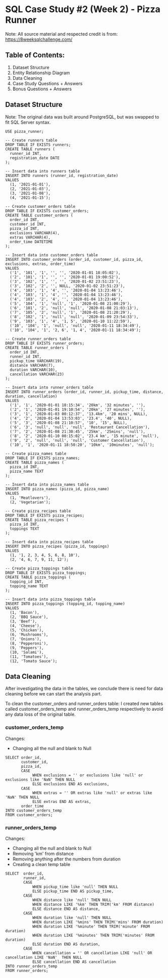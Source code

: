 # SQL Case Study #2 (Week 2) - Pizza Runner

Note: All source material and respected credit is from: https://8weeksqlchallenge.com/

## Table of Contents:
1. Dataset Structure
2. Entity Relationship Diagram
3. Data Cleaning
4. Case Study Questions + Answers
5. Bonus Questions + Answers

## Dataset Structure
Note: The original data was built around PostgreSQL, but was swapped to fit SQL Server syntax.

```
USE pizza_runner;

-- Create runners table
DROP TABLE IF EXISTS runners;
CREATE TABLE runners (
  runner_id INT,
  registration_date DATE
);

-- Insert data into runners table
INSERT INTO runners (runner_id, registration_date)
VALUES
  (1, '2021-01-01'),
  (2, '2021-01-03'),
  (3, '2021-01-08'),
  (4, '2021-01-15');

-- Create customer_orders table
DROP TABLE IF EXISTS customer_orders;
CREATE TABLE customer_orders (
  order_id INT,
  customer_id INT,
  pizza_id INT,
  exclusions VARCHAR(4),
  extras VARCHAR(4),
  order_time DATETIME
);

-- Insert data into customer_orders table
INSERT INTO customer_orders (order_id, customer_id, pizza_id, exclusions, extras, order_time)
VALUES
  ('1', '101', '1', '', '', '2020-01-01 18:05:02'),
  ('2', '101', '1', '', '', '2020-01-01 19:00:52'),
  ('3', '102', '1', '', '', '2020-01-02 23:51:23'),
  ('3', '102', '2', '', NULL, '2020-01-02 23:51:23'),
  ('4', '103', '1', '4', '', '2020-01-04 13:23:46'),
  ('4', '103', '1', '4', '', '2020-01-04 13:23:46'),
  ('4', '103', '2', '4', '', '2020-01-04 13:23:46'),
  ('5', '104', '1', 'null', '1', '2020-01-08 21:00:29'),
  ('6', '101', '2', 'null', 'null', '2020-01-08 21:03:13'),
  ('7', '105', '2', 'null', '1', '2020-01-08 21:20:29'),
  ('8', '102', '1', 'null', 'null', '2020-01-09 23:54:33'),
  ('9', '103', '1', '4', '1, 5', '2020-01-10 11:22:59'),
  ('10', '104', '1', 'null', 'null', '2020-01-11 18:34:49'),
  ('10', '104', '1', '2, 6', '1, 4', '2020-01-11 18:34:49');

-- Create runner_orders table
DROP TABLE IF EXISTS runner_orders;
CREATE TABLE runner_orders (
  order_id INT,
  runner_id INT,
  pickup_time VARCHAR(19),
  distance VARCHAR(7),
  duration VARCHAR(10),
  cancellation VARCHAR(23)
);

-- Insert data into runner_orders table
INSERT INTO runner_orders (order_id, runner_id, pickup_time, distance, duration, cancellation)
VALUES
  ('1', '1', '2020-01-01 18:15:34', '20km', '32 minutes', ''),
  ('2', '1', '2020-01-01 19:10:54', '20km', '27 minutes', ''),
  ('3', '1', '2020-01-03 00:12:37', '13.4km', '20 mins', NULL),
  ('4', '2', '2020-01-04 13:53:03', '23.4', '40', NULL),
  ('5', '3', '2020-01-08 21:10:57', '10', '15', NULL),
  ('6', '3', 'null', 'null', 'null', 'Restaurant Cancellation'),
  ('7', '2', '2020-01-08 21:30:45', '25km', '25mins', 'null'),
  ('8', '2', '2020-01-10 00:15:02', '23.4 km', '15 minute', 'null'),
  ('9', '2', 'null', 'null', 'null', 'Customer Cancellation'),
  ('10', '1', '2020-01-11 18:50:20', '10km', '10minutes', 'null');

-- Create pizza_names table
DROP TABLE IF EXISTS pizza_names;
CREATE TABLE pizza_names (
  pizza_id INT,
  pizza_name TEXT
);

-- Insert data into pizza_names table
INSERT INTO pizza_names (pizza_id, pizza_name)
VALUES
  (1, 'Meatlovers'),
  (2, 'Vegetarian');

-- Create pizza_recipes table
DROP TABLE IF EXISTS pizza_recipes;
CREATE TABLE pizza_recipes (
  pizza_id INT,
  toppings TEXT
);

-- Insert data into pizza_recipes table
INSERT INTO pizza_recipes (pizza_id, toppings)
VALUES
  (1, '1, 2, 3, 4, 5, 6, 8, 10'),
  (2, '4, 6, 7, 9, 11, 12');

-- Create pizza_toppings table
DROP TABLE IF EXISTS pizza_toppings;
CREATE TABLE pizza_toppings (
  topping_id INT,
  topping_name TEXT
);

-- Insert data into pizza_toppings table
INSERT INTO pizza_toppings (topping_id, topping_name)
VALUES
  (1, 'Bacon'),
  (2, 'BBQ Sauce'),
  (3, 'Beef'),
  (4, 'Cheese'),
  (5, 'Chicken'),
  (6, 'Mushrooms'),
  (7, 'Onions'),
  (8, 'Pepperoni'),
  (9, 'Peppers'),
  (10, 'Salami'),
  (11, 'Tomatoes'),
  (12, 'Tomato Sauce');
```
## Data Cleaning
After investigating the data in the tables, we conclude there is need for data cleaning before we can start the analysis part. 

To clean the customer_orders and runner_orders table: I created new tables called customer_orders_temp and runner_orders_temp respectively to avoid any data loss of the original table.

### customer_orders_temp

Changes:
+ Changing all the null and blank to Null
```
SELECT order_id, 
       customer_id,
       pizza_id, 
       CASE
            WHEN exclusions = '' or exclusions like 'null' or exclusions like 'NaN' THEN NULL
            ELSE exclusions END AS exclusions,
       CASE
            WHEN extras = '' OR extras like 'null' or extras like 'NaN' THEN NULL
            ELSE extras END AS extras, 
       order_time
INTO customer_orders_temp
FROM customer_orders;
```
### runner_orders_temp

Changes:
+ Changing all the null and blank to Null
+ Removing 'km' from distance
+ Removing anything after the numbers from duration
+ Creating a clean temp table
```
SELECT	order_id, 
		runner_id,
		CASE 
			WHEN pickup_time like 'null' THEN NULL
			ELSE pickup_time END AS pickup_time,
		CASE 
			WHEN distance like 'null' THEN NULL
			WHEN distance LIKE '%km' THEN TRIM('km' FROM distance)
			ELSE distance END AS distance,
		CASE 
			WHEN duration like 'null' THEN NULL
			WHEN duration LIKE '%mins' THEN TRIM('mins' FROM duration)
			WHEN duration LIKE '%minute' THEN TRIM('minute' FROM duration)        
			WHEN duration LIKE '%minutes' THEN TRIM('minutes' FROM duration)  
			ELSE duration END AS duration,
		CASE 
			WHEN cancellation = '' OR cancellation LIKE 'null' OR cancellation LIKE 'NaN'  THEN NULL
			ELSE cancellation END AS cancellation
INTO runner_orders_temp
FROM runner_orders;
```






















